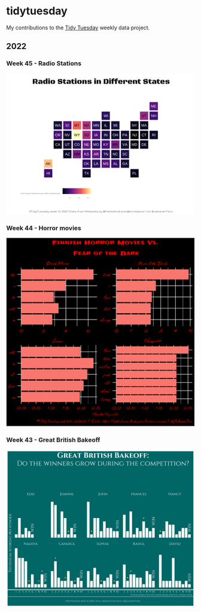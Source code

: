 # tidytuesday

My contributions to the [Tidy Tuesday](https://github.com/rfordatascience/tidytuesday) weekly data project.


## 2022

### Week 45 - Radio Stations

![](/2022/2022-11-08/TidyTuesday-2022-Week45.png)

### Week 44 - Horror movies

![](/2022/2022-11-01/TidyTuesday-2022-Week44.png)


### Week 43 - Great British Bakeoff

![](/2022/2022-10-25/TidyTuesday-2022-Week43_v2.png)